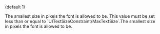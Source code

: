 (default 1)

The smallest size in pixels the font is allowed to be. This value must be set less than or equal to \`UITextSizeConstraint/MaxTextSize\`.The smallest size in pixels the font is allowed to be.